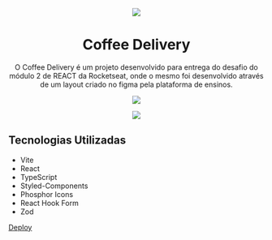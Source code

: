 <p align="center">
  <img align="center" src="https://github.com/GuilhermeJSales/coffee-delivery/assets/90631825/07787dbd-5e97-4788-a50a-1b36a5027031" />
</p>

<h1 align="center">Coffee Delivery</h1>
<p align="center">
 O Coffee Delivery é um projeto desenvolvido para entrega do desafio do módulo 2 de REACT da Rocketseat, onde o mesmo foi desenvolvido através de um layout criado no figma pela plataforma de ensinos.
</p>

<p align="center">
  <img align="center" src="https://github.com/GuilhermeJSales/coffee-delivery/assets/90631825/377f1199-eb05-4fa8-ba11-f15d82e6a2f4" />
</p>

<p align="center">
  <img align="center" src="https://github.com/GuilhermeJSales/coffee-delivery/assets/90631825/a73b85ed-39ba-4ee5-8047-de192ff14b80" />
</p>


<h2>Tecnologias Utilizadas</h2>
<ul>
  <li>Vite</li>
  <li>React</li>
  <li>TypeScript</li>
  <li>Styled-Components</li>
  <li>Phosphor Icons</li>
  <li>React Hook Form</li>
  <li>Zod</li>
</ul>

<a href="https://coffee-delivery-seven-tau.vercel.app/" target="_blank">Deploy</a>